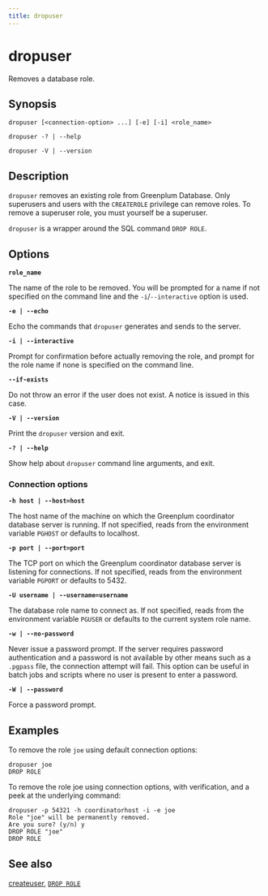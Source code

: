 ```yaml
---
title: dropuser
---
```


# dropuser

Removes a database role.

## Synopsis

```shell
dropuser [<connection-option> ...] [-e] [-i] <role_name>

dropuser -? | --help 

dropuser -V | --version
```

## Description

`dropuser` removes an existing role from Greenplum Database. Only superusers and users with the `CREATEROLE` privilege can remove roles. To remove a superuser role, you must yourself be a superuser.

`dropuser` is a wrapper around the SQL command `DROP ROLE`.

## Options

**`role_name`**

The name of the role to be removed. You will be prompted for a name if not specified on the command line and the `-i`/`--interactive` option is used.

**`-e | --echo`**

Echo the commands that `dropuser` generates and sends to the server.

**`-i | --interactive`**

Prompt for confirmation before actually removing the role, and prompt for the role name if none is specified on the command line.

**`--if-exists`**

Do not throw an error if the user does not exist. A notice is issued in this case.

**`-V | --version`**

Print the `dropuser` version and exit.

**`-? | --help`**

Show help about `dropuser` command line arguments, and exit.

### Connection options

**`-h host | --host=host`**

The host name of the machine on which the Greenplum coordinator database server is running. If not specified, reads from the environment variable `PGHOST` or defaults to localhost.

**`-p port | --port=port`**

The TCP port on which the Greenplum coordinator database server is listening for connections. If not specified, reads from the environment variable `PGPORT` or defaults to 5432.

**`-U username | --username=username`**

The database role name to connect as. If not specified, reads from the environment variable `PGUSER` or defaults to the current system role name.

**`-w | --no-password`**

Never issue a password prompt. If the server requires password authentication and a password is not available by other means such as a `.pgpass` file, the connection attempt will fail. This option can be useful in batch jobs and scripts where no user is present to enter a password.

**`-W | --password`**

Force a password prompt.

## Examples

To remove the role `joe` using default connection options:

```shell
dropuser joe
DROP ROLE
```

To remove the role joe using connection options, with verification, and a peek at the underlying command:

```shell
dropuser -p 54321 -h coordinatorhost -i -e joe
Role "joe" will be permanently removed.
Are you sure? (y/n) y
DROP ROLE "joe"
DROP ROLE
```

## See also

[createuser](/docs/system-utilities/db-util-createuser.md), [`DROP ROLE`](/docs/sql-stmts/sql-stmt-drop-role.md)
